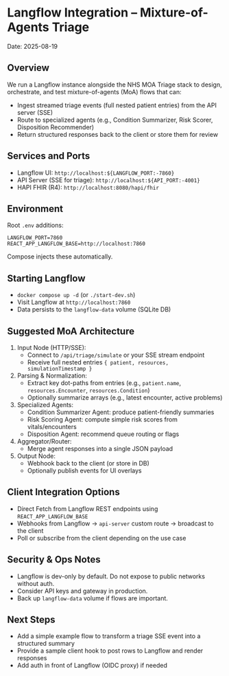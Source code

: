 # Langflow Integration – Mixture-of-Agents Triage

Date: 2025-08-19

## Overview
We run a Langflow instance alongside the NHS MOA Triage stack to design, orchestrate, and test mixture-of-agents (MoA) flows that can:
- Ingest streamed triage events (full nested patient entries) from the API server (SSE)
- Route to specialized agents (e.g., Condition Summarizer, Risk Scorer, Disposition Recommender)
- Return structured responses back to the client or store them for review

## Services and Ports
- Langflow UI: `http://localhost:${LANGFLOW_PORT:-7860}`
- API Server (SSE for triage): `http://localhost:${API_PORT:-4001}`
- HAPI FHIR (R4): `http://localhost:8080/hapi/fhir`

## Environment
Root `.env` additions:
```
LANGFLOW_PORT=7860
REACT_APP_LANGFLOW_BASE=http://localhost:7860
```
Compose injects these automatically.

## Starting Langflow
- `docker compose up -d` (or `./start-dev.sh`)
- Visit Langflow at `http://localhost:7860`
- Data persists to the `langflow-data` volume (SQLite DB)

## Suggested MoA Architecture
1. Input Node (HTTP/SSE):
   - Connect to `/api/triage/simulate` or your SSE stream endpoint
   - Receive full nested entries `{ patient, resources, simulationTimestamp }`
2. Parsing & Normalization:
   - Extract key dot-paths from entries (e.g., `patient.name`, `resources.Encounter`, `resources.Condition`)
   - Optionally summarize arrays (e.g., latest encounter, active problems)
3. Specialized Agents:
   - Condition Summarizer Agent: produce patient-friendly summaries
   - Risk Scoring Agent: compute simple risk scores from vitals/encounters
   - Disposition Agent: recommend queue routing or flags
4. Aggregator/Router:
   - Merge agent responses into a single JSON payload
5. Output Node:
   - Webhook back to the client (or store in DB)
   - Optionally publish events for UI overlays

## Client Integration Options
- Direct Fetch from Langflow REST endpoints using `REACT_APP_LANGFLOW_BASE`
- Webhooks from Langflow -> `api-server` custom route -> broadcast to the client
- Poll or subscribe from the client depending on the use case

## Security & Ops Notes
- Langflow is dev-only by default. Do not expose to public networks without auth.
- Consider API keys and gateway in production.
- Back up `langflow-data` volume if flows are important.

## Next Steps
- Add a simple example flow to transform a triage SSE event into a structured summary
- Provide a sample client hook to post rows to Langflow and render responses
- Add auth in front of Langflow (OIDC proxy) if needed
